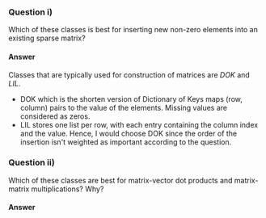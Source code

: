 ### Question i)
Which of these classes is best for inserting new non-zero elements into an existing sparse
matrix?

#### Answer
Classes that are typically used for construction of matrices are *DOK* and *LIL*.
- DOK which is the shorten version of Dictionary of Keys maps (row, column) pairs to the value of the elements. Missing values are considered as zeros.
- LIL stores one list per row, with each entry containing the column index and the value.
Hence, I would choose DOK since the order of the insertion isn't weighted as important according to the question.

### Question ii)
Which of these classes are best for matrix-vector dot products and matrix-matrix multiplications? Why?

#### Answer

